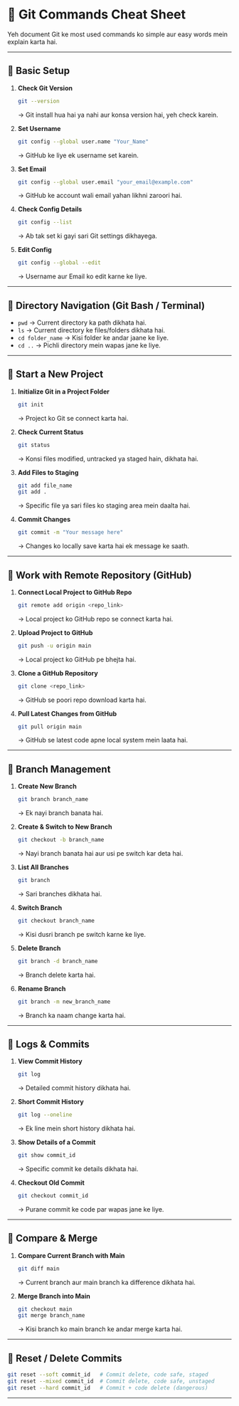 # 📘 Git Commands Cheat Sheet

Yeh document Git ke most used commands ko simple aur easy words mein explain karta hai.

---

## 🔹 Basic Setup

1. **Check Git Version**

   ```bash
   git --version
   ```

   → Git install hua hai ya nahi aur konsa version hai, yeh check karein.

2. **Set Username**

   ```bash
   git config --global user.name "Your_Name"
   ```

   → GitHub ke liye ek username set karein.

3. **Set Email**

   ```bash
   git config --global user.email "your_email@example.com"
   ```

   → GitHub ke account wali email yahan likhni zaroori hai.

4. **Check Config Details**

   ```bash
   git config --list
   ```

   → Ab tak set ki gayi sari Git settings dikhayega.

5. **Edit Config**

   ```bash
   git config --global --edit
   ```

   → Username aur Email ko edit karne ke liye.

---

## 🔹 Directory Navigation (Git Bash / Terminal)

* `pwd` → Current directory ka path dikhata hai.
* `ls` → Current directory ke files/folders dikhata hai.
* `cd folder_name` → Kisi folder ke andar jaane ke liye.
* `cd ..` → Pichli directory mein wapas jane ke liye.

---

## 🔹 Start a New Project

1. **Initialize Git in a Project Folder**

   ```bash
   git init
   ```

   → Project ko Git se connect karta hai.

2. **Check Current Status**

   ```bash
   git status
   ```

   → Konsi files modified, untracked ya staged hain, dikhata hai.

3. **Add Files to Staging**

   ```bash
   git add file_name
   git add .
   ```

   → Specific file ya sari files ko staging area mein daalta hai.

4. **Commit Changes**

   ```bash
   git commit -m "Your message here"
   ```

   → Changes ko locally save karta hai ek message ke saath.

---

## 🔹 Work with Remote Repository (GitHub)

1. **Connect Local Project to GitHub Repo**

   ```bash
   git remote add origin <repo_link>
   ```

   → Local project ko GitHub repo se connect karta hai.

2. **Upload Project to GitHub**

   ```bash
   git push -u origin main
   ```

   → Local project ko GitHub pe bhejta hai.

3. **Clone a GitHub Repository**

   ```bash
   git clone <repo_link>
   ```

   → GitHub se poori repo download karta hai.

4. **Pull Latest Changes from GitHub**

   ```bash
   git pull origin main
   ```

   → GitHub se latest code apne local system mein laata hai.

---

## 🔹 Branch Management

1. **Create New Branch**

   ```bash
   git branch branch_name
   ```

   → Ek nayi branch banata hai.

2. **Create & Switch to New Branch**

   ```bash
   git checkout -b branch_name
   ```

   → Nayi branch banata hai aur usi pe switch kar deta hai.

3. **List All Branches**

   ```bash
   git branch
   ```

   → Sari branches dikhata hai.

4. **Switch Branch**

   ```bash
   git checkout branch_name
   ```

   → Kisi dusri branch pe switch karne ke liye.

5. **Delete Branch**

   ```bash
   git branch -d branch_name
   ```

   → Branch delete karta hai.

6. **Rename Branch**

   ```bash
   git branch -m new_branch_name
   ```

   → Branch ka naam change karta hai.

---

## 🔹 Logs & Commits

1. **View Commit History**

   ```bash
   git log
   ```

   → Detailed commit history dikhata hai.

2. **Short Commit History**

   ```bash
   git log --oneline
   ```

   → Ek line mein short history dikhata hai.

3. **Show Details of a Commit**

   ```bash
   git show commit_id
   ```

   → Specific commit ke details dikhata hai.

4. **Checkout Old Commit**

   ```bash
   git checkout commit_id
   ```

   → Purane commit ke code par wapas jane ke liye.

---

## 🔹 Compare & Merge

1. **Compare Current Branch with Main**

   ```bash
   git diff main
   ```

   → Current branch aur main branch ka difference dikhata hai.

2. **Merge Branch into Main**

   ```bash
   git checkout main
   git merge branch_name
   ```

   → Kisi branch ko main branch ke andar merge karta hai.

---

## 🔹 Reset / Delete Commits

```bash
git reset --soft commit_id   # Commit delete, code safe, staged
git reset --mixed commit_id  # Commit delete, code safe, unstaged
git reset --hard commit_id   # Commit + code delete (dangerous)
```
---
